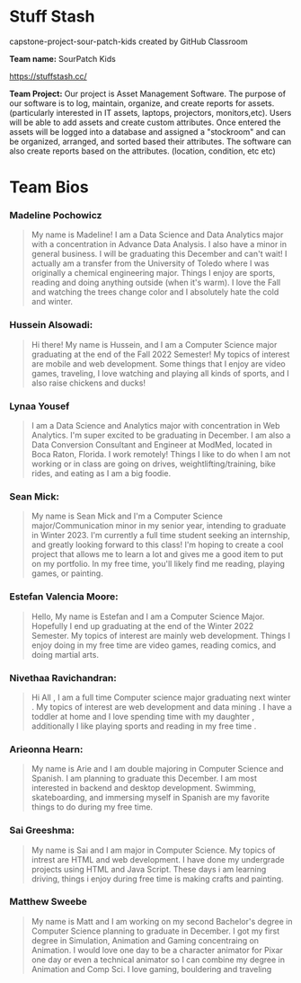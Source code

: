 # Stuff Stash
capstone-project-sour-patch-kids created by GitHub Classroom

**Team name:** SourPatch Kids

https://stuffstash.cc/

**Team Project:**
Our project is Asset Management Software. The purpose of our software is to log, maintain, organize, and create reports for assets.  (particularly interested in IT assets, laptops, projectors, monitors,etc). Users will be able to add assets and create custom attributes.  Once entered the assets will be logged into a database and assigned a "stockroom" and can be organized, arranged, and sorted based their attributes. The software can also create reports based on the attributes. (location, condition, etc etc)


# Team Bios


### Madeline Pochowicz
> My name is Madeline! I am a Data Science and Data Analytics major with a concentration in Advance Data Analysis. I also have a minor in general business. I will be graduating this December and can't wait! I actually am a transfer from the University of Toledo where I was originally a chemical engineering major. Things I enjoy are sports, reading and doing anything outside (when it's warm). I love the Fall and watching the trees change color and I absolutely hate the cold and winter. 

### Hussein Alsowadi:
> Hi there! My name is Hussein, and I am a Computer Science major graduating at the end of the Fall 2022 Semester!  My topics of interest are mobile and web development. Some things that I enjoy are video games, traveling, I love watching and playing all kinds of sports, and I also raise chickens and ducks!  

### Lynaa Yousef
> I am a Data Science and Analytics major with concentration in Web Analytics. I'm super excited to be graduating in December. I am also a Data Conversion Consultant and Engineer at ModMed, located in Boca Raton, Florida. I work remotely! Things I like to do when I am not working or in class are going on drives, weightlifting/training, bike rides, and eating as I am a big foodie.

### Sean Mick:
> My name is Sean Mick and I'm a Computer Science major/Communication minor in my senior year, intending to graduate in Winter 2023. I'm currently a full time student seeking an internship, and greatly looking forward to this class! I'm hoping to create a cool project that allows me to learn a lot and gives me a good item to put on my portfolio. In my free time, you'll likely find me reading, playing games, or painting.

### Estefan Valencia Moore:
> Hello, My name is Estefan and I am a Computer Science Major. Hopefully I end up graduating at the end of the Winter 2022 Semester. My topics of interest are mainly web development. Things I enjoy doing in my free time are video games, reading comics, and doing martial arts. 

### Nivethaa Ravichandran:
> Hi All , I am a full time Computer science major graduating next winter . My topics of interest are web development and data mining .  I have a toddler at home and I love spending time with my daughter , additionally I like playing sports and reading in my free time . 

### Arieonna Hearn:
> My name is Arie and I am double majoring in Computer Science and Spanish. I am planning to graduate this December. I am most interested in backend and desktop development. Swimming, skateboarding, and immersing myself in Spanish are my favorite things to do during my free time.

### Sai Greeshma:
> My name is Sai and I am major in Computer Science. My topics of intrest are HTML and web development. I have done my undergrade projects using HTML and Java Script. These days i am learning driving, things i enjoy during free time is making crafts and painting.

### Matthew Sweebe 
> My name is Matt and I am working on my second Bachelor's degree in Computer Science planning to graduate in December. I got my first degree in Simulation, Animation and Gaming concentraing on Animation. I would love one day to be a character animator for Pixar one day or even a technical animator so I can combine my degree in Animation and Comp Sci. I love gaming, bouldering and traveling
